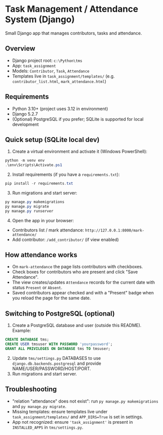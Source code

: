 Task Management / Attendance System (Django)
=========================================

Small Django app that manages contributors, tasks and attendance.

Overview
--------
- Django project root: `c:\Python\tms`
- App: `task_assignment`
- Models: `Contributor`, `Task`, `Attendance`
- Templates live in `task_assignment/templates/` (e.g. `contributor_list.html`, `mark_attendance.html`)

Requirements
------------
- Python 3.10+ (project uses 3.12 in environment)
- Django 5.2.7
- (Optional) PostgreSQL if you prefer; SQLite is supported for local development

Quick setup (SQLite local dev)
-----------------------------
1. Create a virtual environment and activate it (Windows PowerShell):

```powershell
python -m venv env
.\env\Scripts\Activate.ps1
```

2. Install requirements (if you have a `requirements.txt`):

```powershell
pip install -r requirements.txt
```

3. Run migrations and start server:

```powershell
py manage.py makemigrations
py manage.py migrate
py manage.py runserver
```

4. Open the app in your browser:

- Contributors list / mark attendance: `http://127.0.0.1:8000/mark-attendance/`
- Add contributor: `/add_contributor/` (if view enabled)

How attendance works
--------------------
- On `mark-attendance` the page lists contributors with checkboxes.
- Check boxes for contributors who are present and click "Save Attendance".
- The view creates/updates `Attendance` records for the current date with status `Present` or `Absent`.
- Saved contributors appear checked and with a "Present" badge when you reload the page for the same date.

Switching to PostgreSQL (optional)
----------------------------------
1. Create a PostgreSQL database and user (outside this README). Example:

```sql
CREATE DATABASE tms;
CREATE USER tmsuser WITH PASSWORD 'yourpassword';
GRANT ALL PRIVILEGES ON DATABASE tms TO tmsuser;
```

2. Update `tms/settings.py` DATABASES to use `django.db.backends.postgresql` and provide NAME/USER/PASSWORD/HOST/PORT.
3. Run migrations and start server.

Troubleshooting
---------------
- "relation \"attendance\" does not exist": run `py manage.py makemigrations` and `py manage.py migrate`.
- Missing templates: ensure templates live under `task_assignment/templates/` and `APP_DIRS=True` is set in settings.
- App not recognized: ensure `'task_assignment'` is present in `INSTALLED_APPS` in `tms/settings.py`.


